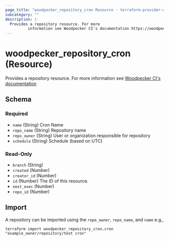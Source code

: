 ```yaml
---
page_title: "woodpecker_repository_cron Resource - terraform-provider-woodpecker"
subcategory: ""
description: |-
  Provides a repository resource. For more
          information see Woodpecker CI's documentation https://woodpecker-ci.org/docs/next/usage/cron
---
```


# woodpecker_repository_cron (Resource)

Provides a repository resource. For more 
		information see [Woodpecker CI's documentation](https://woodpecker-ci.org/docs/next/usage/cron)

<!-- schema generated by tfplugindocs -->
## Schema

### Required

- `name` (String) Cron Name
- `repo_name` (String) Repository name
- `repo_owner` (String) User or organization responsible for repository
- `schedule` (String) Schedule (based on UTC)

### Read-Only

- `branch` (String)
- `created` (Number)
- `creator_id` (Number)
- `id` (Number) The ID of this resource.
- `next_exec` (Number)
- `repo_id` (Number)

## Import

A repository can be imported using the `repo_owner`, `repo_name`, and `name` e.g.,

```shell
terraform import woodpecker_repository_cron.cron "example_owner/repository/test cron"
```